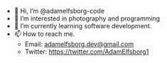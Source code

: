 - 👋 Hi, I’m @adamelfsborg-code
- 👀 I’m interested in photography and programming
- 🌱 I’m currently learning software development.
- 📫 How to reach me.
    - Email: adamelfsborg.dev@gmail.com 
    - Twitter: https://twitter.com/AdamElfsborg1
<!---
adamelfsborg-code/adamelfsborg-code is a ✨ special ✨ repository because its `README.md` (this file) appears on your GitHub profile.
You can click the Preview link to take a look at your changes.
--->
